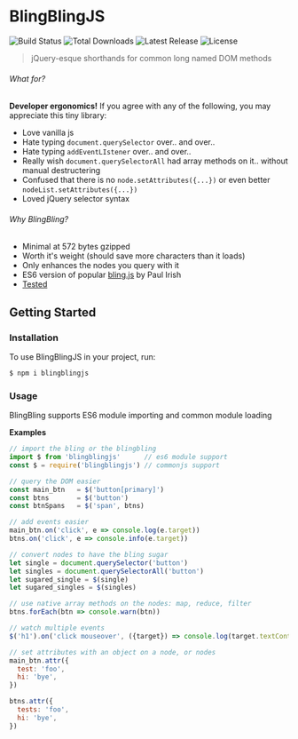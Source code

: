 # BlingBlingJS
<p style="text-align='center'">
  <img src="https://img.shields.io/travis/argyleink/blingblingjs/master.svg" alt="Build Status">
  <img src="https://img.shields.io/npm/dt/blingblingjs.svg" alt="Total Downloads">
  <img src="https://img.shields.io/npm/v/blingblingjs.svg" alt="Latest Release">
  <img src="https://img.shields.io/npm/l/blingblingjs.svg" alt="License">
</p>

> jQuery-esque shorthands for common long named DOM methods

###### What for?
**Developer ergonomics!** 
If you agree with any of the following, you may appreciate this tiny library:
* Love vanilla js
* Hate typing `document.querySelector` over.. and over.. 
* Hate typing `addEventLIstener` over.. and over..
* Really wish `document.querySelectorAll` had array methods on it.. without manual destructering
* Confused that there is no `node.setAttributes({...})` or even better `nodeList.setAttributes({...})`
* Loved jQuery selector syntax

###### Why BlingBling?
- Minimal at 572 bytes gzipped
- Worth it's weight (should save more characters than it loads)
- Only enhances the nodes you query with it
- ES6 version of popular [bling.js](https://gist.github.com/paulirish/12fb951a8b893a454b32) by Paul Irish
- [Tested](https://github.com/argyleink/blingblingjs/blob/master/src/index.test.js)

<!-- [START getstarted] -->
## Getting Started

### Installation

To use BlingBlingJS in your project, run:

```bash
$ npm i blingblingjs
```

### Usage

BlingBling supports ES6 module importing and common module loading

**Examples**
```js
// import the bling or the blingbling
import $ from 'blingblingjs'      // es6 module support
const $ = require('blingblingjs') // commonjs support

// query the DOM easier
const main_btn   = $('button[primary]')
const btns       = $('button')
const btnSpans   = $('span', btns)

// add events easier
main_btn.on('click', e => console.log(e.target))
btns.on('click', e => console.info(e.target))

// convert nodes to have the bling sugar
let single = document.querySelector('button')
let singles = document.querySelectorAll('button')
let sugared_single = $(single)
let sugared_singles = $(singles)

// use native array methods on the nodes: map, reduce, filter
btns.forEach(btn => console.warn(btn))

// watch multiple events
$('h1').on('click mouseover', ({target}) => console.log(target.textContent))

// set attributes with an object on a node, or nodes
main_btn.attr({
  test: 'foo',
  hi: 'bye',
})

btns.attr({
  tests: 'foo',
  hi: 'bye',
})
```
